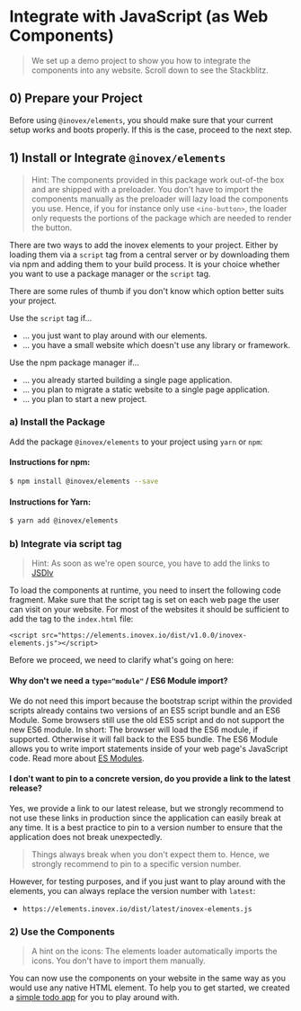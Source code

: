 # Integrate with JavaScript (as Web Components)

> We set up a demo project to show you how to integrate the components into any website. Scroll down to see the Stackblitz.

## 0) Prepare your Project

Before using `@inovex/elements`, you should make sure that your current setup works and boots properly.
If this is the case, proceed to the next step.

## 1) Install or Integrate `@inovex/elements`

> Hint: The components provided in this package work out-of-the box and are shipped with a preloader. You don't have to import the components manually as the preloader will lazy load the components you use. Hence, if you for instance only use `<ino-button>`, the loader only requests the portions of the package which are needed to render the button.

There are two ways to add the inovex elements to your project. Either by loading them via a `script` tag from a central server or by downloading them via npm and adding them to your build process. It is your choice whether you want to use a package manager or the `script` tag.

There are some rules of thumb if you don't know which option better suits your project.

Use the `script` tag if...

* ... you just want to play around with our elements.
* ... you have a small website which doesn't use any library or framework.

Use the npm package manager if...

* ... you already started building a single page application.
* ... you plan to migrate a static website to a single page application.
* ... you plan to start a new project.

### a) Install the Package

Add the package `@inovex/elements` to your project using `yarn` or `npm`:

#### Instructions for npm:

```sh
$ npm install @inovex/elements --save
```

#### Instructions for Yarn:

```sh
$ yarn add @inovex/elements
```

### b) Integrate via script tag

> Hint: As soon as we're open source, you have to add the links to [JSDlv](https://www.jsdelivr.com/)

To load the components at runtime, you need to insert the following code fragment. Make sure that the script tag is set on each web page the user can visit on your website. For most of the websites it should be sufficient to add the tag to the `index.html` file:


```
<script src="https://elements.inovex.io/dist/v1.0.0/inovex-elements.js"></script>
```

Before we proceed, we need to clarify what's going on here:

#### Why don't we need a `type="module"` / ES6 Module import?

We do not need this import because the bootstrap script within the provided scripts already contains two versions of an ES5 script bundle and an ES6 Module. Some browsers still use the old ES5 script and do not support the new ES6 module. In short: The browser will load the ES6 module, if supported. Otherwise it will fall back to the ES5 bundle. The ES6 Module allows you to write import statements inside of your web page's JavaScript code. Read more about [ES Modules](https://developer.mozilla.org/en-US/docs/Web/JavaScript/Guide/Modules).

#### I don't want to pin to a concrete version, do you provide a link to the latest release?

Yes, we provide a link to our latest release, but we strongly recommend to not use these links in production since the application can easily break at any time. It is a best practice to pin to a version number to ensure that the application does not break unexpectedly.

> Things always break when you don't expect them to. Hence, we strongly recommend to pin to a specific version number.

However, for testing purposes, and if you just want to play around with the elements, you can always replace the version number with `latest`:

* `https://elements.inovex.io/dist/latest/inovex-elements.js`

### 2) Use the Components

> A hint on the icons: The elements loader automatically imports the icons. You don't have to import
> them manually.

You can now use the components on your website in the same way as you would use any native HTML element. To help you to get started, we created a [simple todo app](https://stackblitz.com/edit/ino-elements-js-example?embed=1&file=index.js) for you to play around with.
